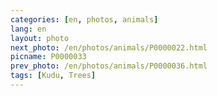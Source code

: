 ```yaml
---
categories: [en, photos, animals]
lang: en
layout: photo
next_photo: /en/photos/animals/P0000022.html
picname: P0000033
prev_photo: /en/photos/animals/P0000036.html
tags: [Kudu, Trees]
---
```

